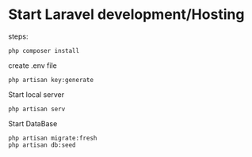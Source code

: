 # Start Laravel development/Hosting

steps:

```
php composer install
```

create .env file


```
php artisan key:generate
```

Start local server

```
php artisan serv
```

Start DataBase

````
php artisan migrate:fresh
php artisan db:seed
